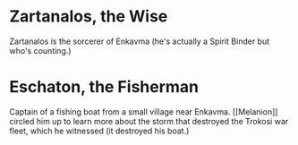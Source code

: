 # Zartanalos, the Wise
Zartanalos is the sorcerer of Enkavma (he's actually a Spirit Binder but who's counting.)

# Eschaton, the Fisherman
Captain of a fishing boat from a small village near Enkavma.  [[Melanion]] circled him up to learn more about the storm that destroyed the Trokosi war fleet, which he witnessed (it destroyed his boat.)